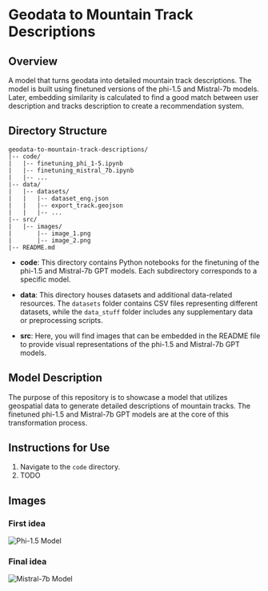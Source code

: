 # Geodata to Mountain Track Descriptions

## Overview

A model that turns geodata into detailed mountain track descriptions. The model is built using finetuned versions of the phi-1.5 and Mistral-7b models. Later, embedding similarity is calculated to find a good match between user description and tracks description to create a recommendation system.

## Directory Structure

```
geodata-to-mountain-track-descriptions/
|-- code/
|   |-- finetuning_phi_1-5.ipynb
|   |-- finetuning_mistral_7b.ipynb
|   |-- ...
|-- data/
|   |-- datasets/
|   |   |-- dataset_eng.json
|   |   |-- export_track.geojson
|   |   |-- ...
|-- src/
|   |-- images/
|       |-- image_1.png
|       |-- image_2.png
|-- README.md
```

- **code**: This directory contains Python notebooks for the finetuning of the phi-1.5 and Mistral-7b GPT models. Each subdirectory corresponds to a specific model.

- **data**: This directory houses datasets and additional data-related resources. The `datasets` folder contains CSV files representing different datasets, while the `data_stuff` folder includes any supplementary data or preprocessing scripts.

- **src**: Here, you will find images that can be embedded in the README file to provide visual representations of the phi-1.5 and Mistral-7b GPT models.

## Model Description

The purpose of this repository is to showcase a model that utilizes geospatial data to generate detailed descriptions of mountain tracks. The finetuned phi-1.5 and Mistral-7b GPT models are at the core of this transformation process.

## Instructions for Use

1. Navigate to the `code` directory.
2. TODO

## Images

### First idea
![Phi-1.5 Model](src/images/image_1.png)

### Final idea
![Mistral-7b Model](src/images/image_2.png)
